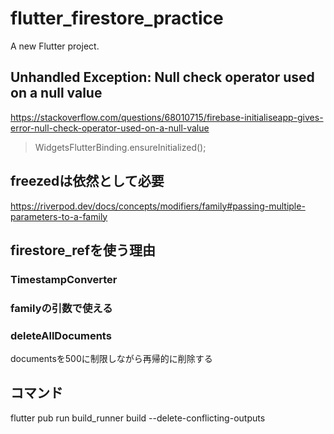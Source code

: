 # flutter_firestore_practice

A new Flutter project.

## Unhandled Exception: Null check operator used on a null value
https://stackoverflow.com/questions/68010715/firebase-initialiseapp-gives-error-null-check-operator-used-on-a-null-value
>WidgetsFlutterBinding.ensureInitialized();

## freezedは依然として必要
https://riverpod.dev/docs/concepts/modifiers/family#passing-multiple-parameters-to-a-family

## firestore_refを使う理由
### TimestampConverter
### familyの引数で使える
### deleteAllDocuments
documentsを500に制限しながら再帰的に削除する

## コマンド
flutter pub run build_runner build --delete-conflicting-outputs

